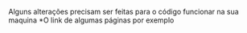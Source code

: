 Alguns alterações precisam ser feitas para o código funcionar na sua maquina
*O link de algumas páginas por exemplo
